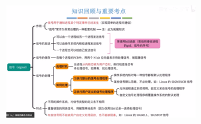 


![输入图片说明](/imgs/2025-09-11/QcUzYYcT1oNRRw8i.png)
<!--stackedit_data:
eyJoaXN0b3J5IjpbMjA0MjM5NTAyOV19
-->